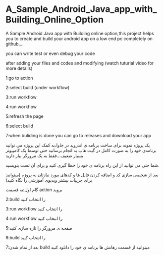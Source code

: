# A_Sample_Android_Java_app_with_Building_Online_Option
A Sample Android Java app with Building online option,this project helps you to create and build your android app on a low end pc completely on github....

you can write test or even debug your code

after adding your files and codes and modifying (watch tuturial video for more details)

1:go to action

2:select build (under workflow)

3:run workflow

4:run workflow

5:refresh the page

6:select build

7:when buliding is done you can go to releases and download your app


یک پروژه نمونه برای ساخت برنامه ی اندروید در جاوا،به کمک این پروژه می توانید برنامه‌ی خود را به صورت کامل در گیت هاب به انجام برسانید حتی توسط یک کامپیوتر بسیار ضعیف...فقط به یک مرورگر نیاز دارید

شما حتی می توانید از این راه برنامه ی خود را خطا گیری کنید و برای آن تست بنویسید.

بعد از شخصی سازی کد و اضافه کردن فایل ها و کدهای مورد نیازتان به پروژه
(میتوانید برای جزییات بیشتر ویدیوی آموزشی را نگاه کنید)

گام اول:به قسمت action بروید

2:build را انتخاب کنید

3:run workflow را انتخاب کنید

4:run workflow را انتخاب کنید

5:صفحه ی مرورگر را تازه سازی کنید

6:build را انتخاب کنید

7:بعد از تمام شدن build میتوانید از قسمت رهانش ها برنامه ی خود را دانلود کنید

